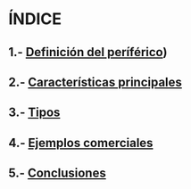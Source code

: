 # ÍNDICE

## 1.- [Definición del períférico](1.Definicion.md))

## 2.- [Características principales](2.Caracteristicas.md)

## 3.- [Tipos](3.Tipos.md)

## 4.- [Ejemplos comerciales](4.Ejemplos_Comerciales.md)

## 5.- [Conclusiones](5.Conclusiones.md)
